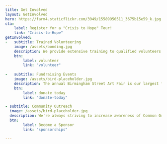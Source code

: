 ```yaml
---
title: Get Involved
layout: GetInvolved
hero: https://farm4.staticflickr.com/3949/15589950511_3675b15e59_k.jpg
cta:
    label: Register for a "Crisis to Hope" Tour!
    link: "Crisis-to-Hope"
getInvolved:
-   subtitle: Trained Volunteering
    image: /assets/bonding.jpg
    description: We provide extensive training to qualified volunteers interested in staffing our Resource & Crisis Helpline or Youth Residential Programs.
    btn: 
        label: volunteer
        link: "volunteer"
    
-   subtitle: Fundraising Events
    image: /assets/bird-placeholder.jpg
    description: The annual Birmingham Street Art Fair is our largest fundraiser, and we're always looking for enthusiastic volunteers to help make it a success.
    btn: 
        label: donate today
        link: "donate-today"

- subtitle: Community Outreach
  image: /assets/bird-placeholder.jpg
  description: We're always striving to increase awareness of Common Ground and our services. Help Spread the word at events throughout our community.  
  btn: 
        label: Become a Sponsor
        link: "sponsorships"

---
```

